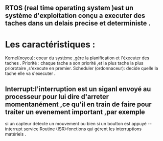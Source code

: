 ## RTOS (real time operating system )est un système d'exploitation conçu a executer des taches dans un delais precise et deterministe .
# Les caractéristiques :
Kernel(noyou):
coeur du système ,gère la planification  et l'éxecuter des taches .
Priorité :
chaque tache a son priorité  ,et la plus tache la plus priorotaire ,s'execute en premier.
Scheduler (ordonnaceur):
decide quelle la tache elle va s'executer .


## Interrupt:l'interruption est un siganl envoyé au processeur pour lui  dire d'arreter  momentanément ,ce qu'il en train de faire  pour traiter un evenement important ,par exemple 
si un capteur detecte un mouvement ou bien si un boutton est appuyé 
--interrupt service Routine (ISR):fonctions qui gèrent les interruptions matériels .
